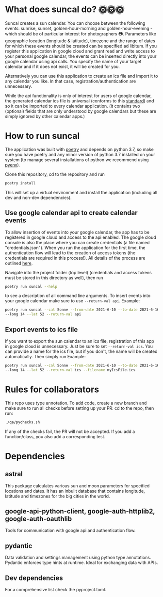 # What does suncal do? 🌞🌞🌞

Suncal creates a sun calendar. You can choose between the following events: sunrise, sunset, golden-hour-morning and
golden-hour-evening - which should be of particular interest for photographers 📷.
Parameters like geographic location (longitude & latitude), timezone and the range of dates for which these events 
should be created can be specified ad libitum. If you register this application in google cloud and grant read and write
access to your personal google calendar, the events can be inserted directly into your google calendar using api calls.
You specify the name of your target calendar and if it does not exist, it will be created for you.

Alternatively you can use this application to create an ics file and import it to any calendar you like. In that case,
registration/authentication are unnecessary.  

While the api functionality is only of interest for users of google calendar, the generated calendar ics file is 
universal (conforms to this [standard](https://datatracker.ietf.org/doc/html/rfc5545#page-102)) and so it can be 
imported to every calendar application. (it contains two (optional) fields that are only understood by google 
calendars but these are simply ignored by other calendar apps.) 
 
# How to run suncal

The application was built with [poetry](https://python-poetry.org/) and depends on python 3.7, so make sure you have 
poetry and any minor version of python 3.7 installed on your system (to manage several installations of python we recommend 
using [pyenv](https://github.com/pyenv/pyenv)). 

Clone this repository, cd to the repository and run

```bash
poetry install
```
This will set up a virtual environment and install the application (including all dev and non-dev dependencies).

## Use google calendar api to create calendar events

To allow insertion of events into your google calendar, the app has to be registered in google cloud and access to the
api enabled. The google cloud console is also the place where you can create credentials (a file named "credentials.json").
When you run the application for the first time, the authentication flow will lead to the creation of access tokens (the
credentials are required in this process!). All details of the process are outlined 
[here](https://developers.google.com/calendar/quickstart/python). 

Navigate into the project folder (top level) (credentials and access tokens must be stored in this directory as well),
then run

```bash
poetry run suncal --help
```

to see a description of all command line arguments. To insert events into your google calendar make sure to use
`--return-val api`. Example:

```bash
poetry run suncal --cal Sonne --from-date 2021-6-10 --to-date 2021-6-10 --event sunrise --timezone 'Europe/Berlin' 
--long 14 --lat 52 --return-val api
```

## Export events to ics file

If you want to export the sun calendar to an ics file, registration of this app in google cloud is unnecessary. Just
be sure to set `--return-val ics`.
You can provide a name for the ics file, but if you don't, the name will be created automatically. Then simply run
Example:

```bash
poetry run suncal --cal Sonne --from-date 2021-6-10 --to-date 2021-6-10 --event sunrise --timezone 'Europe/Berlin' 
--long 14 --lat 52 --return-val ics --filename myIcsFile.ics
```

# Rules for collaborators

This repo uses type annotation. To add code, 
create a new branch and make sure to run all checks before setting up your PR: cd to the repo, then run:

```bash
./qa/pychecks.sh
```

If any of the checks fail, the PR will not be accepted. If you add a function/class, 
you also add a corresponding test.

# Dependencies

## astral
This package calculates various sun and moon parameters for specified
locations and dates. It has an inbuilt database that contains longitude,
latitude and timezones for the big cities in the world.

## google-api-python-client, google-auth-httplib2, google-auth-oauthlib
Tools for communication with google api and authentication flow.

## pydantic
Data validation and settings management using python type annotations.
Pydantic enforces type hints at runtime. Ideal for exchanging data with APIs.

## Dev dependencies
For a comprehensive list check the pyproject.toml.
